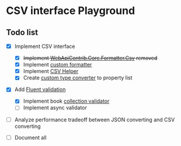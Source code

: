 # CSV interface Playground

## Todo list

- [x] Implement CSV interface
  - [x]  ~~Implement [WebApiContrib.Core.Formatter.Csv][WebApiContrib] removed~~
  - [x]  Implement [custom formatter][CustomFormater]  
  - [x]  Implement [CSV Helper][CsvHelper]
  - [x]  Create [custom type converter][CustomConverter] to property list
  
- [x] Add [Fluent validation][FluentValidation]
  - [x]  Implement book [collection validator][CollectionValidator]
  - [ ]  Implement async validator

- [ ] Analyze performance tradeoff between JSON converting and CSV converting

- [ ] Document all

  

[WebApiContrib]:https://github.com/WebApiContrib/WebAPIContrib.Core/tree/master/src/WebApiContrib.Core.Formatter.Csv
[CustomFormater]: https://docs.microsoft.com/en-us/aspnet/core/web-api/advanced/custom-formatters?view=aspnetcore-5.0

[CsvHelper]:https://joshclose.github.io/CsvHelper/
[CustomConverter]:https://joshclose.github.io/CsvHelper/examples/configuration/class-maps/type-conversion
[FluentValidation]:https://docs.fluentvalidation.net/en/latest/index.html
[CollectionValidator]:https://docs.fluentvalidation.net/en/latest/collections.html